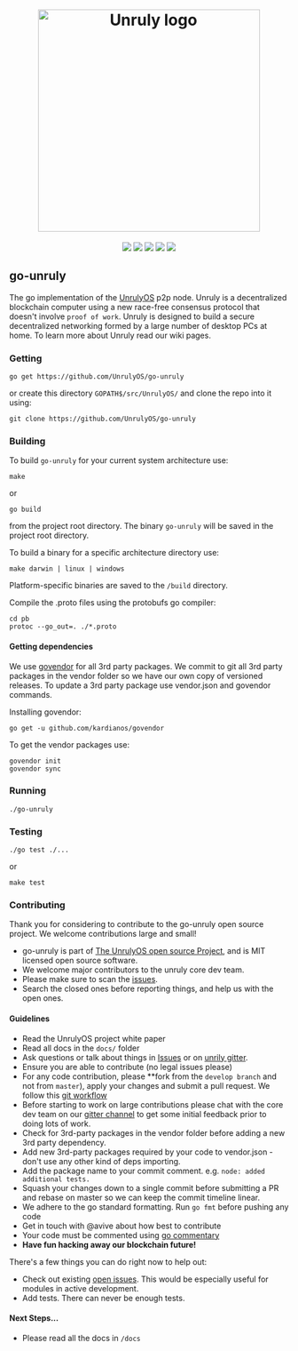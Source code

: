
<h1 align="center">
  <a href="https://unruly.io"><img width="400" src="https://firebasestorage.googleapis.com/v0/b/fifth-jigsaw-167200.appspot.com/o/logo%403x.png?alt=media&token=cdcacbe4-aa56-4111-b719-15b2ade60069" alt="Unruly logo" /></a>
</h1>

<p align="center">

<img src="https://img.shields.io/packagist/l/doctrine/orm.svg"/>
<a href=""><img src="https://img.shields.io/badge/maintainer-%40avive-green.svg"/></a>
<img src="https://img.shields.io/badge/golang-%3E%3D%201.9.2-orange.svg"/>
<a href="https://gitter.im/unruly-os/Lobby"><img src="https://img.shields.io/badge/gitter-%23unruly--os-blue.svg"/></a>
<a href="https://unruly.io"><img src="https://img.shields.io/badge/madeby-unrulyOS-blue.svg"/></a>
</p>

## go-unruly
The go implementation of the [UnrulyOS](https://unruly.io) p2p node.
Unruly is a decentralized blockchain computer using a new race-free consensus protocol that doesn't involve `proof of work`.
Unruly is designed to build a secure decentralized networking formed by a large number of desktop PCs at home.
To learn more about Unruly read our wiki pages.

### Getting
```
go get https://github.com/UnrulyOS/go-unruly
```
or create this directory `GOPATH$/src/UnrulyOS/` and clone the repo into it using:

```
git clone https://github.com/UnrulyOS/go-unruly
```

### Building

To build `go-unruly` for your current system architecture use:

```
make
```

or
```
go build
```

from the project root directory. The binary `go-unruly` will be saved in the project root directory.


To build a binary for a specific architecture directory use:
```
make darwin | linux | windows
```

Platform-specific binaries are saved to the `/build` directory.


Compile the .proto files using the protobufs go compiler:

```
cd pb
protoc --go_out=. ./*.proto
```
#### Getting dependencies

We use [govendor](https://github.com/kardianos/govendor) for all 3rd party packages.
We commit to git all 3rd party packages in the vendor folder so we have our own copy of versioned releases.
To update a 3rd party package use vendor.json and govendor commands.

Installing govendor:
```
go get -u github.com/kardianos/govendor
```

To get the vendor packages use:
```
govendor init
govendor sync
```

### Running

```
./go-unruly
```

### Testing
```
./go test ./...
```
or
```
make test
```
### Contributing

Thank you for considering to contribute to the go-unruly open source project. 
We welcome contributions large and small!

- go-unruly is part of [The UnrulyOS open source Project](https://unruly.io), and is MIT licensed open source software.
- We welcome major contributors to the unruly core dev team.
- Please make sure to scan the [issues](https://github.com/UnrulyOS/go-unruly/issues). 
- Search the closed ones before reporting things, and help us with the open ones.

#### Guidelines

- Read the UnrulyOS project white paper
- Read all docs in the `docs/` folder
- Ask questions or talk about things in [Issues](https://github.com/UnrulyOS/go-unruly/issues) or on [unrily gitter](https://gitter.im/unruly-os/Lobby).
- Ensure you are able to contribute (no legal issues please)
- For any code contribution, please **fork from the `develop branch` and not from `master`), apply your changes and submit a pull request. We follow this [git workflow](http://nvie.com/posts/a-successful-git-branching-model/)
- Before starting to work on large contributions please chat with the core dev team on our [gitter channel](https://gitter.im/unruly-os/Lobby) to get some initial feedback prior to doing lots of work.
- Check for 3rd-party packages in the vendor folder before adding a new 3rd party dependency.
- Add new 3rd-party packages required by your code to vendor.json - don't use any other kind of deps importing.
- Add the package name to your commit comment. e.g. `node: added additional tests.`
- Squash your changes down to a single commit before submitting a PR and rebase on master so we can keep the commit timeline linear.
- We adhere to the go standard formatting. Run `go fmt` before pushing any code
- Get in touch with @avive about how best to contribute
- Your code must be commented using [go commentary](https://golang.org/doc/effective_go.html#commentary)
- **Have fun hacking away our blockchain future!**

There's a few things you can do right now to help out:
 - Check out existing [open issues](https://github.com/UnrulyOS/go-unruly/issues). This would be especially useful for modules in active development.
 - Add tests. There can never be enough tests.
 
#### Next Steps...
- Please read all the docs in `/docs`

